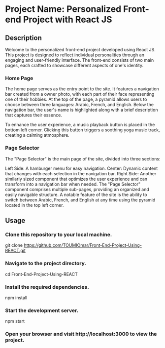 # Project Name: Personalized Front-end Project with React JS
## Description
Welcome to the personalized front-end project developed using React JS. This project is designed to reflect individual personalities through an engaging and user-friendly interface. The front-end consists of two main pages, each crafted to showcase different aspects of one's identity.

### Home Page
The home page serves as the entry point to the site. It features a navigation bar created from a owner photo, with each part of their face representing one of their hobbies. At the top of the page, a pyramid allows users to choose between three languages: Arabic, French, and English. Below the navigation bar, the user's name is highlighted along with a brief description that captures their essence.

To enhance the user experience, a music playback button is placed in the bottom left corner. Clicking this button triggers a soothing yoga music track, creating a calming atmosphere.

### Page Selector
The "Page Selector" is the main page of the site, divided into three sections:

Left Side: A hamburger menu for easy navigation.
Center: Dynamic content that changes with each selection in the navigation bar.
Right Side: Another similarly sized component that optimizes the user experience and can transform into a navigation bar when needed.
The "Page Selector" component comprises multiple sub-pages, providing an organized and easily navigable structure. A notable feature of the site is the ability to switch between Arabic, French, and English at any time using the pyramid located in the top left corner.

## Usage
### Clone this repository to your local machine.
git clone https://github.com/TOUMIOmar/Front-End-Project-Using-REACT.git
### Navigate to the project directory.
cd Front-End-Project-Using-REACT
### Install the required dependencies.
npm install
### Start the development server.
npm start
### Open your browser and visit http://localhost:3000 to view the project.
